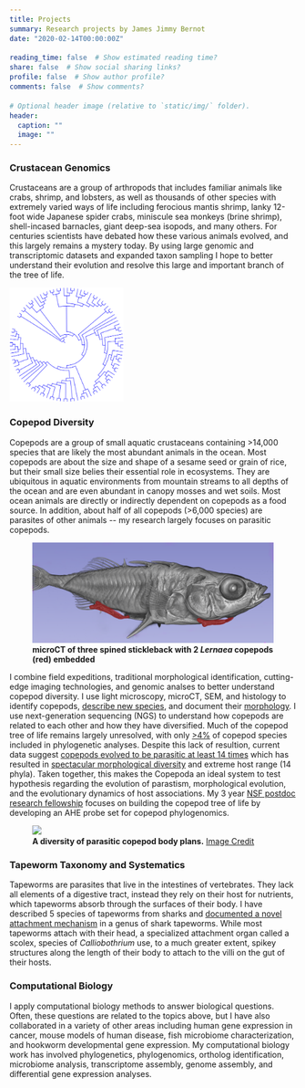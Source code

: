 ```yaml
---
title: Projects
summary: Research projects by James Jimmy Bernot
date: "2020-02-14T00:00:00Z"

reading_time: false  # Show estimated reading time?
share: false  # Show social sharing links?
profile: false  # Show author profile?
comments: false  # Show comments?

# Optional header image (relative to `static/img/` folder).
header:
  caption: ""
  image: ""
---
```


### Crustacean Genomics

Crustaceans are a group of arthropods that includes familiar animals like crabs, shrimp, and lobsters, as well as thousands of other species with extremely varied ways of life including ferocious mantis shrimp, lanky 12-foot wide Japanese spider crabs, miniscule sea monkeys (brine shrimp), shell-incased barnacles, giant deep-sea isopods, and many others. For centuries scientists have debated how these various animals evolved, and this largely remains a mystery today. By using large genomic and transcriptomic datasets and expanded taxon sampling I hope to better understand their evolution and resolve this large and important branch of the tree of life.

<img src="https://github.com/jbernot/jbernot.github.io/blob/master/img/crustacea_tree_blue.png?raw=true" style="width:200px;height:200px;">


### Copepod Diversity

Copepods are a group of small aquatic crustaceans containing >14,000 species that are likely the most abundant animals in the ocean. Most copepods are about the size and shape of a sesame seed or grain of rice, but their small size belies their essential role in ecosystems. They are ubiquitous in aquatic environments from mountain streams to all depths of the ocean and are even abundant in canopy mosses and wet soils. Most ocean animals are directly or indirectly dependent on copepods as a food source. In addition, about half of all copepods (>6,000 species) are parasites of other animals -- my research largely focuses on parasitic copepods. 

<figure>
<img src="https://github.com/jbernot/academic-kickstart/blob/master/static/img/Lernaea_fish_lateral_colored_website.png?raw=true">
<figcaption> <b>microCT of three spined stickleback with 2 <i>Lernaea</i> copepods (red) embedded</b></figcaption>
</figure>

I combine field expeditions, traditional morphological identification, cutting-edge imaging technologies, and genomic analses to better understand copepod diversity. I use light microscopy, microCT, SEM, and histology to identify copepods, [describe new species](https://peerj.com/articles/6858/), and document their [morphology](https://peerj.com/articles/6858/#fig-5). I use next-generation sequencing (NGS) to understand how copepods are related to each other and how they have diversified. Much of the copepod tree of life remains largely unresolved, with  only [>4%](https://doi.org/10.7717/peerj.12034/table-2) of copepod species included in phylogenetic analyses. Despite this lack of resultion, current data suggest [copepods evolved to be parasitic at least 14 times](https://peerj.com/articles/12034/) which has resulted in [spectacular morphological diversity](https://doi.org/10.7717/peerj.12034/fig-1) and extreme host range (14 phyla). Taken together, this makes the Copepoda an ideal system to test hypothesis regarding the evolution of parastism, morphological evolution, and the evolutionary dynamics of host associations. My 3 year [NSF postdoc research fellowship](https://www.nsf.gov/awardsearch/showAward?AWD_ID=2010898) focuses on building the copepod tree of life by developing an AHE probe set for copepod phylogenomics.

<figure>
<img src="https://dfzljdn9uc3pi.cloudfront.net/2021/12034/1/fig-1-2x.jpg">
<figcaption> <b>A diversity of parasitic copepod body plans.</b> <a href="https://doi.org/10.7717/peerj.12034/fig-1">Image Credit</a></figcaption>
</figure>

### Tapeworm Taxonomy and Systematics

Tapeworms are parasites that live in the intestines of vertebrates. They lack all elements of a digestive tract, instead they rely on their host for nutrients, which tapeworms absorb through the surfaces of their body. I have described 5 species of tapeworms from sharks and [documented a novel attachment mechanism](http://doi.org/10.7717/peerj.7264) in a genus of shark tapeworms. While most tapeworms attach with their head, a specialized attachment organ called a scolex, species of <i>Calliobothrium</i> use, to a much greater extent, spikey structures along the length of their body to attach to the villi on the gut of their hosts.

### Computational Biology

I apply computational biology methods to answer biological questions. Often, these questions are related to the topics above, but I have also collaborated in a variety of other areas including human gene expression in cancer, mouse models of human disease, fish microbiome characterization, and hookworm developmental gene expression. My computational biology work has involved phylogenetics, phylogenomics, ortholog identification, microbiome analysis, transcriptome assembly, genome assembly, and differential gene expression analyses.